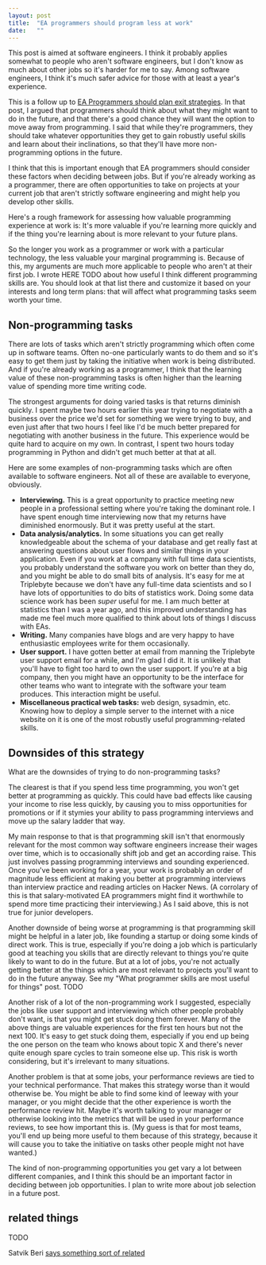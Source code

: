 ```yaml
---
layout: post
title:  "EA programmers should program less at work"
date:   ""
---
```


<div class="panel panel-danger">
  <div class="panel-body">
    This post is aimed at software engineers. I think it probably applies somewhat to people who aren't software engineers, but I don't know as much about other jobs so it's harder for me to say. Among software engineers, I think it's much safer advice for those with at least a year's experience.
  </div>
</div>


This is a follow up to [EA Programmers should plan exit strategies](TODO). In that post, I argued that programmers should think about what they might want to do in the future, and that there's a good chance they will want the option to move away from programming. I said that while they're programmers, they should take whatever opportunities they get to gain robustly useful skills and learn about their inclinations, so that they'll have more non-programming options in the future.

I think that this is important enough that EA programmers should consider these factors when deciding between jobs. But if you're already working as a programmer, there are often opportunities to take on projects at your current job that aren't strictly software engineering and might help you develop other skills.

Here's a rough framework for assessing how valuable programming experience at work is: It's more valuable if you're learning more quickly and if the thing you're learning about is more relevant to your future plans.

So the longer you work as a programmer or work with a particular technology, the less valuable your marginal programming is. Because of this, my arguments are much more applicable to people who aren't at their first job. I wrote HERE TODO about how useful I think different programming skills are. You should look at that list there and customize it based on your interests and long term plans: that will affect what programming tasks seem worth your time.


## Non-programming tasks

There are lots of tasks which aren't strictly programming which often come up in software teams. Often no-one particularly wants to do them and so it's easy to get them just by taking the initiative when work is being distributed. And if you're already working as a programmer, I think that the learning value of these non-programming tasks is often higher than the learning value of spending more time writing code.

The strongest arguments for doing varied tasks is that returns diminish quickly. I spent maybe two hours earlier this year trying to negotiate with a business over the price we'd set for something we were trying to buy, and even just after that two hours I feel like I'd be much better prepared for negotiating with another business in the future. This experience would be quite hard to acquire on my own. In contrast, I spent two hours today programming in Python and didn't get much better at that at all.

Here are some examples of non-programming tasks which are often available to software engineers. Not all of these are available to everyone, obviously.

- **Interviewing.** This is a great opportunity to practice meeting new people in a professional setting where you're taking the dominant role. I have spent enough time interviewing now that my returns have diminished enormously. But it was pretty useful at the start.
- **Data analysis/analytics.** In some situations you can get really knowledgeable about the schema of your database and get really fast at answering questions about user flows and similar things in your application. Even if you work at a company with full time data scientists, you probably understand the software you work on better than they do, and you might be able to do small bits of analysis. It's easy for me at Triplebyte because we don't have any full-time data scientists and so I have lots of opportunities to do bits of statistics work. Doing some data science work has been *super* useful for me. I am much better at statistics than I was a year ago, and this improved understanding has made me feel much more qualified to think about lots of things I discuss with EAs.
- **Writing.** Many companies have blogs and are very happy to have enthusiastic employees write for them occasionally.
- **User support.** I have gotten better at email from manning the Triplebyte user support email for a while, and I'm glad I did it. It is unlikely that you'll have to fight too hard to own the user support. If you're at a big company, then you might have an opportunity to be the interface for other teams who want to integrate with the software your team produces. This interaction might be useful.
- **Miscellaneous practical web tasks:** web design, sysadmin, etc. Knowing how to deploy a simple server to the internet with a nice website on it is one of the most robustly useful programming-related skills.

## Downsides of this strategy

What are the downsides of trying to do non-programming tasks?

The clearest is that if you spend less time programming, you won't get better at programming as quickly. This could have bad effects like causing your income to rise less quickly, by causing you to miss opportunities for promotions or if it stymies your ability to pass programming interviews and move up the salary ladder that way.

My main response to that is that programming skill isn't that enormously relevant for the most common way software engineers increase their wages over time, which is to occasionally shift job and get an according raise. This just involves passing programming interviews and sounding experienced. Once you've been working for a year, your work is probably an order of magnitude less efficient at making you better at programming interviews than interview practice and reading articles on Hacker News. (A corrolary of this is that salary-motivated EA programmers might find it worthwhile to spend more time practicing their interviewing.)  As I said above, this is not true for junior developers.

Another downside of being worse at programming is that programming skill might be helpful in a later job, like founding a startup or doing some kinds of direct work. This is true, especially if you're doing a job which is particularly good at teaching you skills that are directly relevant to things you're quite likely to want to do in the future. But at a lot of jobs, you're not actually getting better at the things which are most relevant to projects you'll want to do in the future anyway. See my "What programmer skills are most useful for things" post. TODO

Another risk of a lot of the non-programming work I suggested, especially the jobs like user support and interviewing which other people probably don't want, is that you might get stuck doing them forever. Many of the above things are valuable experiences for the first ten hours but not the next 100. It's easy to get stuck doing them, especially if you end up being the one person on the team who knows about topic X and there's never quite enough spare cycles to train someone else up. This risk is worth considering, but it's irrelevant to many situations.

Another problem is that at some jobs, your performance reviews are tied to your technical performance. That makes this strategy worse than it would otherwise be. You might be able to find some kind of leeway with your manager, or you might decide that the other experience is worth the performance review hit. Maybe it's worth talking to your manager or otherwise looking into the metrics that will be used in your performance reviews, to see how important this is. (My guess is that for most teams, you'll end up being more useful to them because of this strategy, because it will cause you to take the initiative on tasks other people might not have wanted.)

The kind of non-programming opportunities you get vary a lot between different companies, and I think this should be an important factor in deciding between job opportunities. I plan to write more about job selection in a future post.


## related things

TODO

Satvik Beri [says something sort of related](www.benkuhn.net/satvik)
